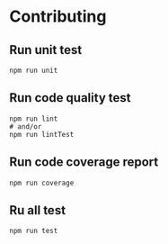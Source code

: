 # Contributing

## Run unit test
```
npm run unit
```

## Run code quality test
```
npm run lint
# and/or
npm run lintTest
```

## Run code coverage report
```
npm run coverage
```

## Ru all test
```
npm run test
```
